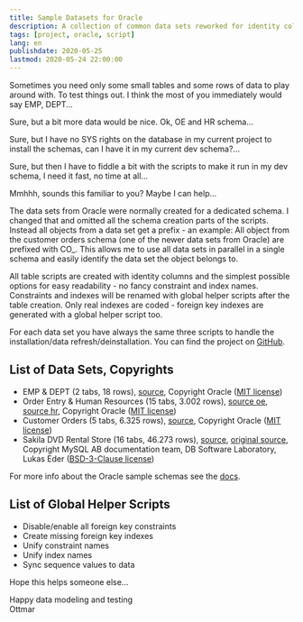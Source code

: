 ```yaml
---
title: Sample Datasets for Oracle
description: A collection of common data sets reworked for identity columns and easy installation/deinstallation for testing purposes
tags: [project, oracle, script]
lang: en
publishdate: 2020-05-25
lastmod: 2020-05-24 22:00:00
---
```


Sometimes you need only some small tables and some rows of data to play around with. To test things out. I think the most of you immediately would say EMP, DEPT...

Sure, but a bit more data would be nice. Ok, OE and HR schema...

Sure, but I have no SYS rights on the database in my current project to install the schemas, can I have it in my current dev schema?...

Sure, but then I have to fiddle a bit with the scripts to make it run in my dev schema, I need it fast, no time at all...

Mmhhh, sounds this familiar to you? Maybe I can help...

The data sets from Oracle were normally created for a dedicated schema. I changed that and omitted all the schema creation parts of the scripts. Instead all objects from a data set get a prefix - an example: All object from the customer orders schema (one of the newer data sets from Oracle) are prefixed with CO_. This allows me to use all data sets in parallel in a single schema and easily identify the data set the object belongs to.

All table scripts are created with identity columns and the simplest possible options for easy readability - no fancy constraint and index names. Constraints and indexes will be renamed with global helper scripts after the table creation. Only real indexes are coded - foreign key indexes are generated with a global helper script too.

For each data set you have always the same three scripts to handle the installation/data refresh/deinstallation. You can find the project on [GitHub](https://github.com/ogobrecht/sample-data-sets-for-oracle).

## List of Data Sets, Copyrights

- EMP & DEPT (2 tabs, 18 rows), [source](https://github.com/oracle/dotnet-db-samples/blob/master/schemas/scott.sql), Copyright Oracle ([MIT license](https://github.com/oracle/dotnet-db-samples/blob/master/LICENSE))
- Order Entry & Human Resources (15 tabs, 3.002 rows), [source oe](https://github.com/oracle/db-sample-schemas/tree/master/order_entry), [source hr](https://github.com/oracle/db-sample-schemas/tree/master/human_resources), Copyright Oracle ([MIT license](https://github.com/oracle/db-sample-schemas/blob/master/LICENSE.md))
- Customer Orders (5 tabs, 6.325 rows), [source](https://github.com/oracle/db-sample-schemas/tree/master/customer_orders), Copyright Oracle ([MIT license](https://github.com/oracle/db-sample-schemas/blob/master/LICENSE.md))
- Sakila DVD Rental Store (16 tabs, 46.273 rows), [source](https://github.com/jOOQ/jOOQ/tree/master/jOOQ-examples/Sakila), [original source](https://code.google.com/archive/p/sakila-sample-database-ports/), Copyright MySQL AB documentation team, DB Software Laboratory, Lukas Eder ([BSD-3-Clause license](http://opensource.org/licenses/BSD-3-Clause))

For more info about the Oracle sample schemas see the [docs](https://docs.oracle.com/database/121/COMSC/overview.htm#COMSC002).

## List of Global Helper Scripts

- Disable/enable all foreign key constraints
- Create missing foreign key indexes
- Unify constraint names
- Unify index names
- Sync sequence values to data

Hope this helps someone else...

Happy data modeling and testing\
Ottmar

